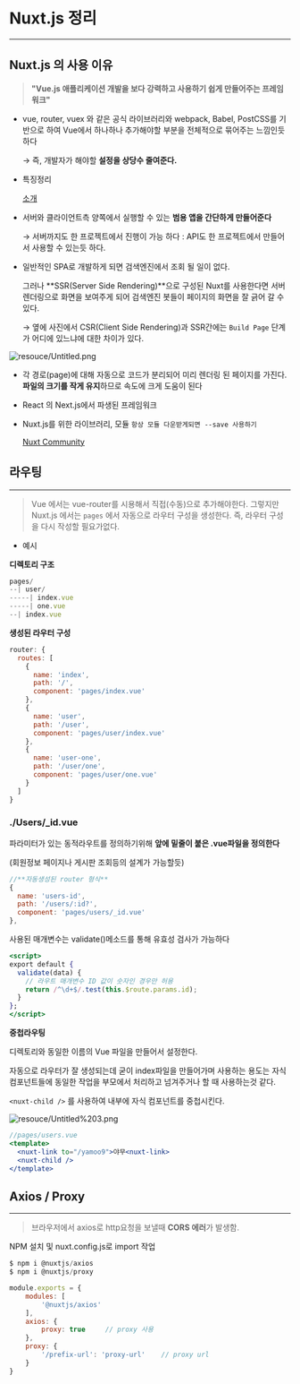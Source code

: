 # Nuxt.js 정리

---

## Nuxt.js 의 사용 이유

> **"Vue.js 애플리케이션 개발을 보다 강력하고 사용하기 쉽게 만들어주는 프레임워크"**

- vue, router, vuex 와 같은 공식 라이브러리와 webpack, Babel, PostCSS를 기반으로 하여 Vue에서 하나하나 추가해야할 부분을 전체적으로 묶어주는 느낌인듯 하다

    → 즉, 개발자가 해야할 **설정을 상당수 줄여준다.**

- 특징정리

    [소개](https://ko.nuxtjs.org/guide#%ED%8A%B9%EC%A7%95)

- 서버와 클라이언트측 양쪽에서 실행할 수 있는 **범용 앱을 간단하게 만들어준다**

    → 서버까지도 한 프로젝트에서 진행이 가능 하다 : API도 한 프로젝트에서 만들어서 사용할 수 있는듯 하다.

- 일반적인 SPA로 개발하게 되면 검색엔진에서 조회 될 일이 없다.

    그러나 **SSR(Server Side Rendering)**으로 구성된 Nuxt를 사용한다면 서버렌더링으로 화면을 보여주게 되어 검색엔진 봇들이 페이지의 화면을 잘 긁어 갈 수 있다.

    → 옆에 사진에서 CSR(Client Side Rendering)과 SSR간에는 `Build Page` 단계가 어디에 있느냐에 대한 차이가 있다.

![resouce/Untitled.png](resouce/Untitled.png)

- 각 경로(page)에 대해 자동으로 코드가 분리되어 미리 렌더링 된 페이지를 가진다. **파일의 크기를 작게 유지**하므로 속도에 크게 도움이 된다
- React 의 Next.js에서 파생된 프레임워크
- Nuxt.js를 위한 라이브러리, 모듈                       `항상 모듈 다운받게되면 --save 사용하기`

    [Nuxt Community](https://github.com/nuxt-community)


## 라우팅

---

> Vue 에서는 vue-router를 시용해서 직접(수동)으로 추가해야한다.
그렇지만 Nuxt.js 에서는 `pages` 에서 자동으로 라우터 구성을 생성한다.
즉, 라우터 구성을 다시 작성할 필요가없다.

- 예시

**디렉토리 구조**

```jsx
pages/
--| user/
-----| index.vue
-----| one.vue
--| index.vue
```

**생성된 라우터 구성** 

```jsx
router: {
  routes: [
    {
      name: 'index',
      path: '/',
      component: 'pages/index.vue'
    },
    {
      name: 'user',
      path: '/user',
      component: 'pages/user/index.vue'
    },
    {
      name: 'user-one',
      path: '/user/one',
      component: 'pages/user/one.vue'
    }
  ]
}
```

### ./Users/_id.vue

 파라미터가 있는 동적라우트를 정의하기위해 **앞에 밑줄이 붙은 .vue파일을 정의한다**

 (회원정보 페이지나 게시판 조회등의 설계가 가능할듯)

```jsx
//**자동생성된 router 형식**
{
  name: 'users-id',
  path: '/users/:id?',
  component: 'pages/users/_id.vue'
},
```

사용된 매개변수는 validate()메소드를 통해 유효성 검사가 가능하다

```jsx
<script>
export default {
  validate(data) {
    // 라우트 매개변수 ID 값이 숫자인 경우만 허용
    return /^\d+$/.test(this.$route.params.id);
  }
};
</script>
```

**중첩라우팅**

디렉토리와 동일한 이름의 Vue 파일을 만들어서 설정한다.

자동으로 라우터가 잘 생성되는데 굳이 index파일을 만들어가며 사용하는 용도는 자식컴포넌트들에 동일한 작업을 부모에서 처리하고 넘겨주거나 할 때 사용하는것 같다.

`<nuxt-child />` 를 사용하여 내부에 자식 컴포넌트를 중첩시킨다.

![resouce/Untitled%203.png](resouce/Untitled%203.png)

```jsx
//pages/users.vue
<template>
  <nuxt-link to="/yamoo9">야무<nuxt-link>
  <nuxt-child />
</template>
```

## Axios / Proxy

---

> 브라우저에서 axios로 http요청을 보낼때 **CORS 에러**가 발생함.

 NPM 설치 및 nuxt.config.js로 import 작업

```jsx
$ npm i @nuxtjs/axios
$ npm i @nuxtjs/proxy
```

```jsx
module.exports = {
    modules: [
        '@nuxtjs/axios'
    ],
    axios: {
        proxy: true     // proxy 사용
    },
    proxy: {
        '/prefix-url': 'proxy-url'    // proxy url
    }
}
```